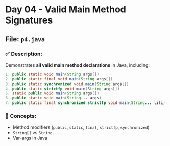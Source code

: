 # Day 04 - Valid Main Method Signatures

## File: `p4.java`

### ✅ Description:
Demonstrates **all valid main method declarations** in Java, including:

```java
1. public static void main(String args[])
2. public static final void main(String args[])
3. public static synchronized void main(String args[])
4. public static strictfp void main(String args[])
5. static public void main(String args[])
6. public static void main(String... args)
7. public static final synchronized strictfp void main(String... lili)
```

### 🔧 Concepts:
- Method modifiers (`public`, `static`, `final`, `strictfp`, `synchronized`)
- `String[]` vs `String...`
- Var-args in Java
